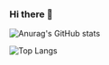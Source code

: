### Hi there 👋

![Anurag's GitHub stats](https://github-readme-stats.vercel.app/api?username=pyominmin&show_icons=true&theme=rose)

![Top Langs](https://github-readme-stats.vercel.app/api/top-langs/?username=pyominmin&layout=Demo&theme=dracula)
